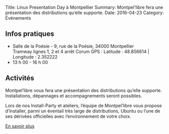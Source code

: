 Title: Linux Presentation Day à Montpellier
Summary: Montpel'libre fera une présentation des distributions qu’elle supporte.
Date: 2016-04-23
Category: Événements

## Infos pratiques

* Salle de la Poésie - 9, rue de la Poésie, 34000 Montpellier  
Tramway lignes 1, 2 et 4 arrêt Corum
GPS : Latitude : 48.856614 | Longitude : 2.352222
* 13 h 00 - 16 h 00

## Activités

Montpel’libre vous fera une présentation des distributions qu’elle supporte. Installations, dépannages et accompagnements seront possibles.

Lors de nos Install-Party et ateliers, l’équipe de Montpel’libre vous propose d’installer, parmi un éventail très large de distributions, Ubuntu ou l’une de ses dérivées officielles avec l’environnement de votre choix.

[En savoir plus](http://www.agendadulibre.org/events/11126)
